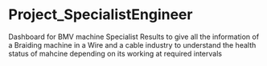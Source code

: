 # Project_SpecialistEngineer
Dashboard for BMV machine Specialist
Results to give all the information of a Braiding machine in a Wire and a cable industry to understand the health status of mahcine depending on its working at required intervals
 

